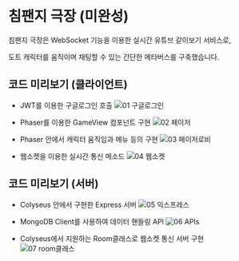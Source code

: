 # 침팬지 극장 (미완성)
침팬지 극장은 WebSocket 기능을 이용한 실시간 유튜브 같이보기 서비스로,

도트 캐릭터를 움직이며 채팅할 수 있는 간단한 메타버스를 구축했습니다.

## 코드 미리보기 (클라이언트)
- JWT를 이용한 구글로그인 호출
![01 구글로그인](https://github.com/kurzwal/CPZ-Theater/assets/118142657/9f490a0f-0e91-4db3-8d22-93c5f5dc15e0)


- Phaser를 이용한 GameView 컴포넌트 구현
![02 페이저](https://github.com/kurzwal/CPZ-Theater/assets/118142657/17c304c5-cf81-4097-acee-b76d01c399a1)


- Phaser 안에서 캐릭터 움직임과 메뉴 등의 구현
![03 페이저로비](https://github.com/kurzwal/CPZ-Theater/assets/118142657/17a00c69-7761-4259-a973-0a930bf7dcc9)


- 웹소켓을 이용한 실시간 통신 메소드
![04 웹소켓](https://github.com/kurzwal/CPZ-Theater/assets/118142657/8d883d7b-c664-4dc0-8347-67a93d7ed41e)


## 코드 미리보기 (서버)
- Colyseus 안에서 구현한 Express 서버
![05 익스프레스](https://github.com/kurzwal/CPZ-Theater/assets/118142657/acc3ca59-39f8-4fd6-89fb-842500aed7cd)


- MongoDB Client를 사용하여 데이터 핸들링 API
![06 APIs](https://github.com/kurzwal/CPZ-Theater/assets/118142657/bc4953e8-810c-4897-a36f-45daedce439d)


- Colyseus에서 지원하는 Room클래스로 웹소켓 통신 서버 구현
![07 room클래스](https://github.com/kurzwal/CPZ-Theater/assets/118142657/5c5f69bc-16e2-415e-a401-4d3fc92b971f)

